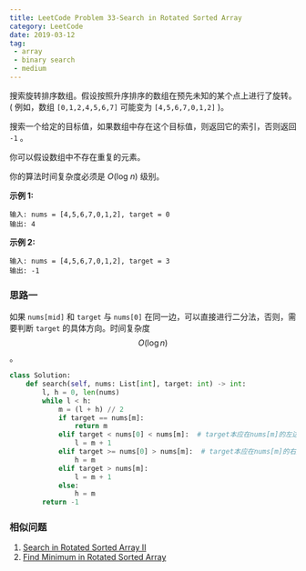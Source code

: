 ```yaml
---
title: LeetCode Problem 33-Search in Rotated Sorted Array
category: LeetCode
date: 2019-03-12
tag:
 - array
 - binary search
 - medium
---
```


搜索旋转排序数组。假设按照升序排序的数组在预先未知的某个点上进行了旋转。( 例如，数组 `[0,1,2,4,5,6,7]` 可能变为 `[4,5,6,7,0,1,2]` )。

搜索一个给定的目标值，如果数组中存在这个目标值，则返回它的索引，否则返回 `-1` 。

你可以假设数组中不存在重复的元素。

你的算法时间复杂度必须是 *O*(log *n*) 级别。

**示例 1:**

```
输入: nums = [4,5,6,7,0,1,2], target = 0
输出: 4
```

**示例 2:**

```
输入: nums = [4,5,6,7,0,1,2], target = 3
输出: -1
```

### 思路一

如果 `nums[mid]` 和 `target` 与 `nums[0]` 在同一边，可以直接进行二分法，否则，需要判断 `target` 的具体方向。时间复杂度 $$O(\log n)$$。

```python
class Solution:
    def search(self, nums: List[int], target: int) -> int:
        l, h = 0, len(nums)
        while l < h:
            m = (l + h) // 2
            if target == nums[m]:
                return m
            elif target < nums[0] < nums[m]:  # target本应在nums[m]的左边，却出现在右边
                l = m + 1
            elif target >= nums[0] > nums[m]:  # target本应在nums[m]的右边，却出现在左边
                h = m
            elif target > nums[m]:
                l = m + 1
            else:
                h = m
        return -1
```

### 相似问题

1. [Search in Rotated Sorted Array II](https://leetcode.com/problems/search-in-rotated-sorted-array-ii/)
2. [Find Minimum in Rotated Sorted Array](https://leetcode.com/problems/find-minimum-in-rotated-sorted-array/)